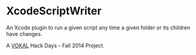 XcodeScriptWriter
=================

An Xcode plugin to run a given script any time a given folder or its children have changes. 

A [VOKAL](http://www.vokalinteractive.com) Hack Days - Fall 2014 Project. 
